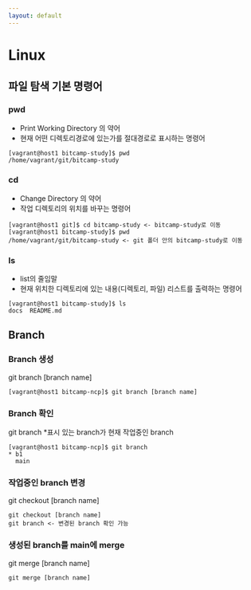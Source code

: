 ```yaml
---
layout: default
---
```

# Linux

## 파일 탐색 기본 명령어

### pwd
* Print Working Directory 의 약어
* 현재 어떤 디렉토리경로에 있는가를 절대경로로 표시하는 명령어


```
[vagrant@host1 bitcamp-study]$ pwd
/home/vagrant/git/bitcamp-study
```


### cd
* Change Directory 의 약어
* 작업 디렉토리의 위치를 바꾸는 명령어

```
[vagrant@host1 git]$ cd bitcamp-study <- bitcamp-study로 이동
[vagrant@host1 bitcamp-study]$ pwd
/home/vagrant/git/bitcamp-study <- git 폴더 안의 bitcamp-study로 이동
```

### ls
* list의 줄임말
* 현재 위치한 디렉토리에 있는 내용(디렉토리, 파일) 리스트를 출력하는 명령어

```
[vagrant@host1 bitcamp-study]$ ls
docs  README.md
```

## Branch
### Branch 생성

git branch [branch name]

```
[vagrant@host1 bitcamp-ncp]$ git branch [branch name]
```
### Branch 확인
git branch
*표시 있는 branch가 현재 작업중인 branch

```
[vagrant@host1 bitcamp-ncp]$ git branch
* b1
  main
```

### 작업중인 branch 변경
git checkout [branch name]


```
git checkout [branch name]
git branch <- 변경된 branch 확인 가능
```

### 생성된 branch를 main에 merge
git merge [branch name]

```
git merge [branch name]
```
